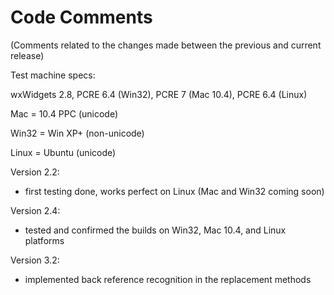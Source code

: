 # Code Comments #
(Comments related to the changes made between the previous and current release)

Test machine specs:

wxWidgets 2.8, PCRE 6.4 (Win32), PCRE 7 (Mac 10.4), PCRE 6.4 (Linux)

Mac = 10.4 PPC (unicode)

Win32 = Win XP+ (non-unicode)

Linux = Ubuntu (unicode)

Version 2.2:

  * first testing done, works perfect on Linux (Mac and Win32 coming soon)

Version 2.4:

  * tested and confirmed the builds on Win32, Mac 10.4, and Linux platforms

Version 3.2:
  * implemented back reference recognition in the replacement methods